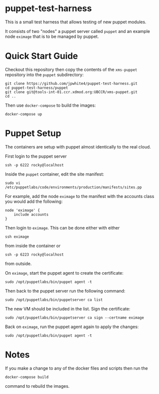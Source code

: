 # puppet-test-harness

This is a small test harness that allows testing of new puppet modules.

It consists of two "nodes" a puppet server called `puppet` and an example node `eximage` that is to be
managed by puppet.

# Quick Start Guide

Checkout this repository then copy the contents of the `xms-puppet` repository
into the `puppet` subdirectory:

```
git clone https://github.com/jpwhite4/puppet-test-harness.git
cd puppet-test-harness/puppet
git clone git@tools-int-01.ccr.xdmod.org:UBCCR/xms-puppet.git
cd ..
```

Then use `docker-compose` to build the images:
```
docker-compose up
```

# Puppet Setup

The containers are setup with puppet almost identically to the real cloud.

First login to the puppet server
```
ssh -p 6222 rocky@localhost
```
Inside the `puppet` container, edit the site manifest:
```
sudo vi /etc/puppetlabs/code/environments/production/manifests/sites.pp
```
For example, add the node `eximage` to the manifest with the accounts class you would
add the following:
```
node 'eximage' {
    include accounts
}
```
Then login to `eximage`. This can be done either with either
```
ssh eximage
```
from inside the container or
```
ssh -p 6223 rocky@localhost
```
from outside.

On `eximage`, start the puppet agent to create the certificate:
```
sudo /opt/puppetlabs/bin/puppet agent -t
```
Then back to the puppet server run the following command:
```
sudo /opt/puppetlabs/bin/puppetserver ca list
```
The new VM should be included in the list. Sign the certificate:
```
sudo /opt/puppetlabs/bin/puppetserver ca sign --certname eximage
```

Back on `eximage`, run the puppet agent again to apply the changes:
```
sudo /opt/puppetlabs/bin/puppet agent -t
```

# Notes

If you make a change to any of the docker files and scripts then run the
```
docker-compose build
```
command to rebuild the images.
